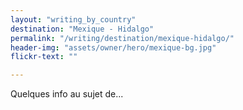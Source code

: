 ```yaml
---
layout: "writing_by_country"
destination: "Mexique - Hidalgo"
permalink: "/writing/destination/mexique-hidalgo/"
header-img: "assets/owner/hero/mexique-bg.jpg"
flickr-text: ""

---
```


Quelques info au sujet de...